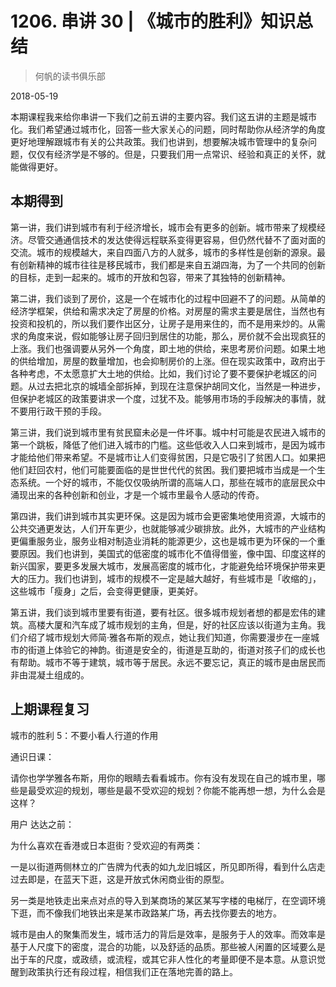 # 1206. 串讲 30 | 《城市的胜利》知识总结

> 何帆的读书俱乐部

2018-05-19

本期课程我来给你串讲一下我们之前五讲的主要内容。我们这五讲的主题是城市化。我们希望通过城市化，回答一些大家关心的问题，同时帮助你从经济学的角度更好地理解跟城市有关的公共政策。我们也讲到，想要解决城市管理中的复杂问题，仅仅有经济学是不够的。但是，只要我们用一点常识、经验和真正的关怀，就能做得更好。

## 本期得到

第一讲，我们讲到城市有利于经济增长，城市会有更多的创新。城市带来了规模经济。尽管交通通信技术的发达使得远程联系变得更容易，但仍然代替不了面对面的交流。城市的规模越大，来自四面八方的人就多，城市的多样性是创新的源泉。最有创新精神的城市往往是移民城市，我们都是来自五湖四海，为了一个共同的创新的目标，走到一起来的。城市的开放和包容，带来了其独特的创新精神。

第二讲，我们谈到了房价，这是一个在城市化的过程中回避不了的问题。从简单的经济学框架，供给和需求决定了房屋的价格。对房屋的需求主要是居住，当然也有投资和投机的，所以我们要作出区分，让房子是用来住的，而不是用来炒的。从需求的角度来说，假如能够让房子回归到居住的功能，那么，房价就不会出现疯狂的上涨。我们也强调要从另外一个角度，即土地的供给，来思考房价问题。如果土地的供给增加，房屋的数量增加，也会抑制房价的上涨。但在现实政策中，政府出于各种考虑，不太愿意扩大土地的供给。比如，我们讨论了要不要保护老城区的问题。从过去把北京的城墙全部拆掉，到现在注意保护胡同文化，当然是一种进步，但保护老城区的政策要讲求一个度，过犹不及。能够用市场的手段解决的事情，就不要用行政干预的手段。

第三讲，我们说到城市里有贫民窟未必是一件坏事。城中村可能是农民进入城市的第一个跳板，降低了他们进入城市的门槛。这些低收入人口来到城市，是因为城市才能给他们带来希望。不是城市让人们变得贫困，只是它吸引了贫困人口。如果把他们赶回农村，他们可能要面临的是世世代代的贫困。我们要把城市当成是一个生态系统。一个好的城市，不能仅仅吸纳所谓的高端人口，那些在城市的底层民众中涌现出来的各种创新和创业，才是一个城市里最令人感动的传奇。

第四讲，我们讲到城市其实更环保。这是因为城市会更密集地使用资源，大城市的公共交通更发达，人们开车更少，也就能够减少碳排放。此外，大城市的产业结构更偏重服务业，服务业相对制造业消耗的能源更少，这也是城市更为环保的一个重要原因。我们也讲到，美国式的低密度的城市化不值得借鉴，像中国、印度这样的新兴国家，要更多发展大城市，发展高密度的城市化，才能避免给环境保护带来更大的压力。我们也讲到，城市的规模不一定是越大越好，有些城市是「收缩的」，这些城市「瘦身」之后，会变得更健康，更美好。

第五讲，我们谈到城市里要有街道，要有社区。很多城市规划者想的都是宏伟的建筑。高楼大厦和汽车成了城市规划的主角，但是，好的社区应该以街道为主角。我们介绍了城市规划大师简·雅各布斯的观点，她让我们知道，你需要漫步在一座城市的街道上体验它的神韵。街道是安全的，街道是互助的，街道对孩子们的成长也有帮助。城市不等于建筑，城市等于居民。永远不要忘记，真正的城市是由居民而非由混凝土组成的。

## 上期课程复习

城市的胜利 5：不要小看人行道的作用

通识日课：

请你也学学雅各布斯，用你的眼睛去看看城市。你有没有发现在自己的城市里，哪些是最受欢迎的规划，哪些是最不受欢迎的规划？你能不能再想一想，为什么会是这样？

用户 达达之前：

为什么喜欢在香港或日本逛街？受欢迎的有两类：

一是以街道两侧林立的广告牌为代表的如九龙旧城区，所见即所得，看到什么店走过去即是，在蓝天下逛，这是开放式休闲商业街的原型。

另一类是地铁走出来点对点的导入到某商场的某区某写字楼的电梯厅，在空调环境下逛，而不像我们地铁出来是某市政路某广场，再去找你要去的地方。

城市是由人的聚集而发生，城市活力的背后是效率，是服务于人的效率。而效率是基于人尺度下的密度，混合的功能，以及舒适的品质。那些被人闲置的区域要么是出于车的尺度，或政绩，或流程，或其它非人性化的考量即便不是本意。从意识觉醒到政策执行还有段过程，相信我们正在落地完善的路上。

